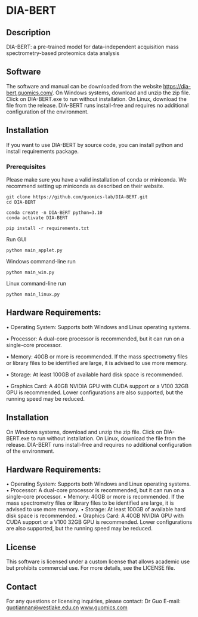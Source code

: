 # DIA-BERT

## Description
DIA-BERT: a pre-trained model for data-independent acquisition mass spectrometry-based proteomics data analysis

## Software
The software and manual can be downloaded from the website https://dia-bert.guomics.com/.
On Windows systems, download and unzip the zip file. Click on DIA-BERT.exe to run without installation. 
On Linux, download the file from the release. DIA-BERT runs install-free and requires no additional configuration of the environment. 

## Installation
If you want to use DIA-BERT by source code, you can install python and install requirements package.

### Prerequisites
Please make sure you have a valid installation of conda or miniconda. We recommend setting up miniconda as described on their website.

```shell
git clone https://github.com/guomics-lab/DIA-BERT.git
cd DIA-BERT
```

```shell
conda create -n DIA-BERT python=3.10
conda activate DIA-BERT
```

```shell
pip install -r requirements.txt
```

Run GUI
```shell
python main_applet.py
```

Windows command-line run
```shell
python main_win.py

```
Linux command-line run
```shell
python main_linux.py
```

## Hardware Requirements:
•	Operating System: Supports both Windows and Linux operating systems.

•	Processor: A dual-core processor is recommended, but it can run on a single-core processor.

•	Memory: 40GB or more is recommended. If the mass spectrometry files or library files to be identified are large, it is advised to use more memory.

•	Storage: At least 100GB of available hard disk space is recommended.

•	Graphics Card: A 40GB NVIDIA GPU with CUDA support or a V100 32GB GPU is recommended. Lower configurations are also supported, but the running speed may be reduced.

## Installation
On Windows systems, download and unzip the zip file. Click on DIA-BERT.exe to run without installation. 
On Linux, download the file from the release. DIA-BERT runs install-free and requires no additional configuration of the environment. 

## Hardware Requirements:
•	Operating System: Supports both Windows and Linux operating systems.
•	Processor: A dual-core processor is recommended, but it can run on a single-core processor.
•	Memory: 40GB or more is recommended. If the mass spectrometry files or library files to be identified are large, it is advised to use more memory.
•	Storage: At least 100GB of available hard disk space is recommended.
•	Graphics Card: A 40GB NVIDIA GPU with CUDA support or a V100 32GB GPU is recommended. Lower configurations are also supported, but the running speed may be reduced.

## License
This software is licensed under a custom license that allows academic use but prohibits commercial use. For more details, see the LICENSE file.

## Contact
For any questions or licensing inquiries, please contact:
Dr Guo
E-mail: guotiannan@westlake.edu.cn
www.guomics.com





